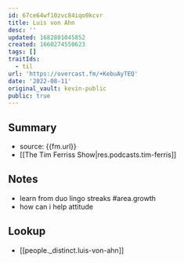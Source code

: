 ```yaml
---
id: 67ce64wf10zvc84iqo0kcvr
title: Luis von Ahn
desc: ''
updated: 1682801045852
created: 1660274550623
tags: []
traitIds:
  - til
url: 'https://overcast.fm/+KebuAyTEQ'
date: '2022-08-11'
original_vault: kevin-public
public: true
---
```


## Summary
- source:  {{fm.url}}
- [[The Tim Ferriss Show|res.podcasts.tim-ferris]]

## Notes
- learn from duo lingo streaks  #area.growth
- how can i help attitude

## Lookup
- [[people._distinct.luis-von-ahn]]
